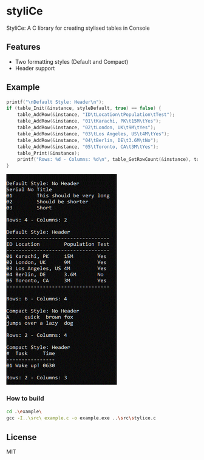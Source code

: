 # styliCe

StyliCe:  A C library for creating stylised tables in Console

## Features

- Two formatting styles (Default and Compact)
- Header support

## Example

```c
printf("\nDefault Style: Header\n");
if (table_Init(&instance, styleDefault, true) == false) {
    table_AddRow(&instance, "ID\tLocation\tPopulation\tTest");
    table_AddRow(&instance, "01\tKarachi, PK\t15M\tYes");
    table_AddRow(&instance, "02\tLondon, UK\t9M\tYes");
    table_AddRow(&instance, "03\tLos Angeles, US\t4M\tYes");
    table_AddRow(&instance, "04\tBerlin, DE\t3.6M\tNo");
    table_AddRow(&instance, "05\tToronto, CA\t3M\tYes");
    table_Print(&instance);
    printf("Rows: %d - Columns: %d\n", table_GetRowCount(&instance), table_GetColumnCount(&instance));
}
```

![Example](example/example.gif)

### How to build

```bash
cd .\example\
gcc -I..\src\ example.c -o example.exe ..\src\stylice.c
```

## License

MIT
